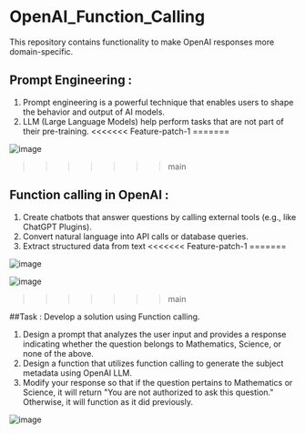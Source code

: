 # OpenAI_Function_Calling
This repository contains functionality to make OpenAI responses more domain-specific.

## Prompt Engineering :
1. Prompt engineering is a powerful technique that enables users to shape the behavior and output of AI models.
2. LLM (Large Language Models) help perform tasks that are not part of their pre-training.
<<<<<<< Feature-patch-1
=======
   
![image](https://github.com/Ashutoshuniyal2150/OpenAI_Function_Calling/assets/90964215/c1952bd1-9006-41ad-a775-fec114860313)
>>>>>>> main

## Function calling in OpenAI :
1. Create chatbots that answer questions by calling external tools (e.g., like ChatGPT Plugins).
2. Convert natural language into API calls or database queries.
3. Extract structured data from text
<<<<<<< Feature-patch-1
=======
   
![image](https://github.com/Ashutoshuniyal2150/OpenAI_Function_Calling/assets/90964215/a5083440-b017-47db-b754-56fc227a4e12)

![image](https://github.com/Ashutoshuniyal2150/OpenAI_Function_Calling/assets/90964215/09b7eb70-fd2a-430c-a601-8202744b6e9d)

>>>>>>> main

##Task : Develop a solution using Function calling.
1. Design a prompt that analyzes the user input and provides a response indicating whether the question belongs to Mathematics, Science, or none of the above.
2. Design a function that utilizes function calling to generate the subject metadata using OpenAI LLM.
3. Modify your response so that if the question pertains to Mathematics or Science, it will return "You are not authorized to ask this question." Otherwise, it will function as it did previously.

![image](https://github.com/Ashutoshuniyal2150/OpenAI_Function_Calling/assets/90964215/1747b917-649d-4ca7-99ce-72684d418581)
